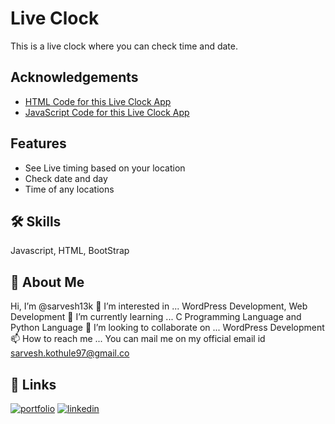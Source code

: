 
# Live Clock

This is a live clock where you can check time and date.


## Acknowledgements

 - [HTML Code for this Live Clock App](https://github.com/sarvesh13k/JavaScript-Clock/blob/main/project1.html)
 - [JavaScript Code for this Live Clock App](https://github.com/sarvesh13k/JavaScript-Clock/blob/main/project1.html)
 
## Features

- See Live timing based on your location
- Check date and day
- Time of any locations



## 🛠 Skills
Javascript, HTML, BootStrap


## 🚀 About Me
Hi, I’m @sarvesh13k
👀 I’m interested in ... WordPress Development, Web Development
🌱 I’m currently learning ... C Programming Language and Python Language
💞️ I’m looking to collaborate on ... WordPress Development
📫 How to reach me ... You can mail me on my official email id sarvesh.kothule97@gmail.co

## 🔗 Links
[![portfolio](https://img.shields.io/badge/my_portfolio-000?style=for-the-badge&logo=ko-fi&logoColor=white)](https://katherinempeterson.com/)
[![linkedin](https://img.shields.io/badge/linkedin-0A66C2?style=for-the-badge&logo=linkedin&logoColor=white)](https://www.linkedin.com/in/sarvesh-kothule-605463228/)
